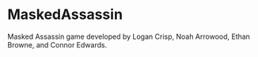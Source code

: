 # MaskedAssassin
Masked Assassin game developed by Logan Crisp, Noah Arrowood, Ethan Browne, and Connor Edwards.
